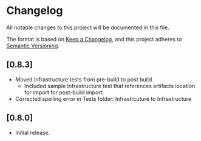 # Changelog

All notable changes to this project will be documented in this file.

The format is based on [Keep a Changelog](https://keepachangelog.com/en/1.0.0/),
and this project adheres to [Semantic Versioning](https://semver.org/spec/v2.0.0.html).

## [0.8.3]

* Moved Infrastructure tests from pre-build to post build
  * Included sample Infrastructure test that references artifacts location for import for post-build import.
* Corrected spelling error in Tests folder: Infrastrcuture to Infrastructure

## [0.8.0]

* Initial release.
